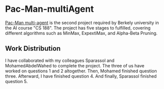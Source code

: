 # Pac-Man-multiAgent
<a href= 'https://inst.eecs.berkeley.edu/~cs188/sp20/project2/#introduction'>Pac-Man multi-agent</a> is the second project required by Berkely university in the AI course "CS 188". The project has five stages to fulfilled, covering different algorithms such as MinMax, ExpextiMax, and Alpha-Beta Pruning.

## Work Distribution
I have collaborated with my colleagues Sparassol and MohamedAbdelWahed to complete the project. The three of us have worked on questions 1 and 2 altogether. Then, Mohamed finished question three. Afterward, I have finished question 4. And finally, Sparassol finished question 5.

